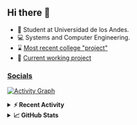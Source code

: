 ## Hi there 👋

<!--
**Daniel-VergaraM/Daniel-VergaraM** is a ✨ _special_ ✨ repository because its `README.md` (this file) appears on your GitHub profile.-->

- 🌱 Student at Universidad de los Andes.
- 💻 Systems and Computer Engineering.
- ⌛ [Most recent college "project"](https://daniel-vergaram.github.io/TallerAngular/)
- 🔨 [Current working project](https://github.com/Daniel-VergaraM/WebRTC-Video-Broadcast)


<h3><a href="https://linktr.ee/dvergaram" target="_blank">Socials</a></h3>
  


[![Activity Graph](https://github-readme-activity-graph.vercel.app/graph?username=daniel-vergaram&theme=github-dark-dimmed&custom_title=Daniel%27s%20Activity%20Graph&hide_border=true)](https://github.com/ashutosh00710/github-readme-activity-graph)

<!--START_SECTION:activity-->

<!--END_SECTION:activity-->

<details> <summary> <b>⚡ Recent Activity</b> </summary>
  
<!--START_SECTION:waka-->
![Code Time](http://img.shields.io/badge/Code%20Time-357%20hrs%2036%20mins-blue)

![Lines of code](https://img.shields.io/badge/From%20Hello%20World%20I%27ve%20Written-378.3%20thousand%20lines%20of%20code-blue)

**🐱 My GitHub Data** 

> 📦 ? Used in GitHub's Storage 
 > 
> 🏆 105 Contributions in the Year 2025
 > 
> 🚫 Not Opted to Hire
 > 
> 📜 11 Public Repositories 
 > 
> 🔑 0 Private Repositories 
 > 
**I'm an Early 🐤** 

```text
🌞 Morning                74 commits          ████░░░░░░░░░░░░░░░░░░░░░   17.09 % 
🌆 Daytime                187 commits         ███████████░░░░░░░░░░░░░░   43.19 % 
🌃 Evening                124 commits         ███████░░░░░░░░░░░░░░░░░░   28.64 % 
🌙 Night                  48 commits          ███░░░░░░░░░░░░░░░░░░░░░░   11.09 % 
```


📊 **This Week I Spent My Time On** 

```text
🕑︎ Time Zone: America/Bogota

💬 Programming Languages: 
TypeScript               23 hrs 25 mins      ████████████░░░░░░░░░░░░░   49.57 % 
Java                     4 hrs 45 mins       ███░░░░░░░░░░░░░░░░░░░░░░   10.07 % 
HTML                     4 hrs               ██░░░░░░░░░░░░░░░░░░░░░░░   08.48 % 
JavaScript               3 hrs 43 mins       ██░░░░░░░░░░░░░░░░░░░░░░░   07.88 % 
Bash                     2 hrs 1 min         █░░░░░░░░░░░░░░░░░░░░░░░░   04.28 % 

🐱‍💻 Projects: 
daniel-vergaram.github.io24 hrs 42 mins      █████████████░░░░░░░░░░░░   52.29 % 
ISIS2603_202510_S3_E3_Ase9 hrs 8 mins        █████░░░░░░░░░░░░░░░░░░░░   19.35 % 
api                      3 hrs 9 mins        ██░░░░░░░░░░░░░░░░░░░░░░░   06.69 % 
Proyecto-SisTrans        2 hrs 50 mins       ██░░░░░░░░░░░░░░░░░░░░░░░   06.01 % 
AdminDashboardApp        2 hrs 21 mins       █░░░░░░░░░░░░░░░░░░░░░░░░   04.99 % 
```


 Last Updated on 05/05/2025 00:54:20 UTC
<!--END_SECTION:waka-->

</details>

<details> <summary> <b>📈 GitHub Stats</b> </summary>
<!--START_SECTION:simplewaka-->

```txt
From: 10 June 2024 - To: 05 May 2025

Total Time: 361 hrs 13 mins

Java                138 hrs 55 mins 🟩🟩🟩🟩🟩🟩🟩🟩🟩🟨⬜⬜⬜⬜⬜⬜⬜⬜⬜⬜⬜⬜⬜⬜⬜   38.46 %
TypeScript          76 hrs 34 mins  🟩🟩🟩🟩🟩🟨⬜⬜⬜⬜⬜⬜⬜⬜⬜⬜⬜⬜⬜⬜⬜⬜⬜⬜⬜   21.20 %
JavaScript          59 hrs 21 mins  🟩🟩🟩🟩⬜⬜⬜⬜⬜⬜⬜⬜⬜⬜⬜⬜⬜⬜⬜⬜⬜⬜⬜⬜⬜   16.43 %
HTML                14 hrs 50 mins  🟩⬜⬜⬜⬜⬜⬜⬜⬜⬜⬜⬜⬜⬜⬜⬜⬜⬜⬜⬜⬜⬜⬜⬜⬜   04.11 %
Bash                14 hrs 19 mins  🟩⬜⬜⬜⬜⬜⬜⬜⬜⬜⬜⬜⬜⬜⬜⬜⬜⬜⬜⬜⬜⬜⬜⬜⬜   03.96 %
```

<!--END_SECTION:simplewaka-->
</details>
